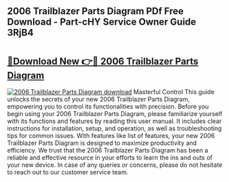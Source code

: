 ## 2006 Trailblazer Parts Diagram PDf Free Download - Part-cHY Service Owner Guide 3RjB4

# <h2><a href="http://dfr74hj.blite.top/?on=2006+Trailblazer+Parts+Diagram">🔗Download New 👉🔴 2006 Trailblazer Parts Diagram</a></h2>

[![2006 Trailblazer Parts Diagram download](https://i.imgur.com/lujVjoI.png)](http://dfr74hj.blite.top/?on=2006+Trailblazer+Parts+Diagram)
Masterful Control This guide unlocks the secrets of your new 2006 Trailblazer Parts Diagram, empowering you to control its functionalities with precision. Before you begin using your 2006 Trailblazer Parts Diagram, please familiarize yourself with its functions and features by reading this user manual. It includes clear instructions for installation, setup, and operation, as well as troubleshooting tips for common issues. With features like list of features, your new 2006 Trailblazer Parts Diagram is designed to maximize productivity and efficiency. We trust that the 2006 Trailblazer Parts Diagram has been a reliable and effective resource in your efforts to learn the ins and outs of your new device. In case of any queries or concerns, please do not hesitate to reach out to our customer service team.
